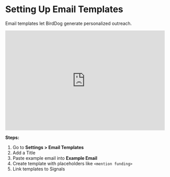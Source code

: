# Setting Up Email Templates

Email templates let BirdDog generate personalized outreach.

<div style="position: relative; padding-bottom: 62.5%; height: 0;">
  <iframe src="https://www.loom.com/embed/68e5954035c0487f876d18be47f8701d?sid=67cfdfae-108a-40b0-bbb0-0c0e72f37a63" frameborder="0" allowfullscreen style="position:absolute;top:0;left:0;width:100%;height:100%;"></iframe>
</div>

**Steps:**
1. Go to **Settings > Email Templates**
2. Add a Title
3. Paste example email into **Example Email**
4. Create template with placeholders like `<mention funding>`
5. Link templates to Signals

